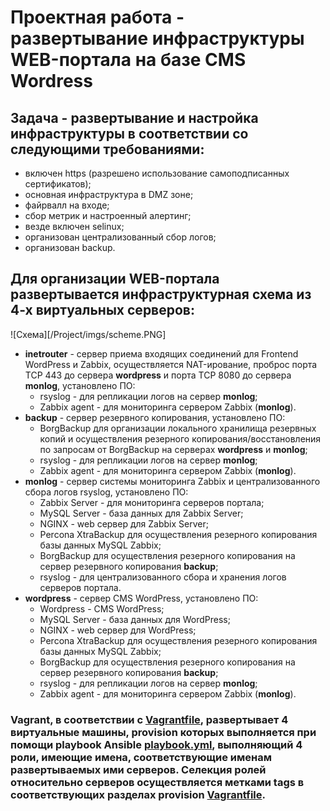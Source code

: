 # Проектная работа - развертывание инфраструктуры WEB-портала на базе CMS Wordress 

## Задача - развертывание и настройка инфраструктуры в соответствии со следующими требованиями:

* включен https (разрешено использование самоподписанных сертификатов);
* основная инфраструктура в DMZ зоне;
* файрвалл на входе;
* сбор метрик и настроенный алертинг;
* везде включен selinux;
* организован централизованный сбор логов;
* организован backup.

## Для организации WEB-портала развертывается инфраструктурная схема из 4-х виртуальных серверов:

![Схема][/Project/imgs/scheme.PNG]

* **inetrouter** - сервер приема входящих соединений для Frontend WordPress и Zabbix, осуществляется NAT-ирование, проброс порта TCP 443 до сервера **wordpress** и порта TCP 8080 до сервера **monlog**, установлено ПО:
  * rsyslog - для репликации логов на сервер **monlog**;
  * Zabbix agent - для мониторинга сервером Zabbix (**monlog**).
* **backup** - сервер резервного копирования, установлено ПО:
  * BorgBackup для организации локального хранилища резервных копий и осуществления резерного копирования/восстановления по запросам от BorgBackup на серверах **wordpress** и **monlog**;
  * rsyslog - для репликации логов на сервер **monlog**;
  * Zabbix agent - для мониторинга сервером Zabbix (**monlog**).
* **monlog** - сервер системы мониторинга Zabbix и централизованного сбора логов rsyslog, установлено ПО:
  * Zabbix Server - для мониторинга серверов портала;
  * MySQL Server - база данных для Zabbix Server;
  * NGINX - web сервер для Zabbix Server;
  * Percona XtraBackup для осуществления резерного копирования базы данных MySQL Zabbix;
  * BorgBackup для осуществления резерного копирования на сервер резервного копирования **backup**;
  * rsyslog - для централизованного сбора и хранения логов серверов портала.
* **wordpress** - сервер CMS WordPress, установлено ПО:
  * Wordpress - CMS WordPress;
  * MySQL Server - база данных для WordPress;
  * NGINX - web сервер для WordPress;
  * Percona XtraBackup для осуществления резерного копирования базы данных MySQL Zabbix;
  * BorgBackup для осуществления резерного копирования на сервер резервного копирования **backup**;
  * rsyslog - для репликации логов на сервер **monlog**;
  * Zabbix agent - для мониторинга сервером Zabbix (**monlog**).

### **Vagrant**, в соответствии с [Vagrantfile](https://github.com/OlegLitvintsev/OTUS_Labs/blob/master/Project/Vagrantfile), развертывает 4 виртуальные машины, **provision** которых выполняется при помощи **playbook Ansible** [playbook.yml](https://github.com/OlegLitvintsev/OTUS_Labs/blob/master/Project/playbook.yml), выполняющий 4 роли, имеющие имена, соответствующие именам развертываемых ими серверов. Селекция ролей относительно серверов осуществляется метками **tags** в соответствующих разделах **provision** [Vagrantfile](https://github.com/OlegLitvintsev/OTUS_Labs/blob/master/Project/Vagrantfile).


